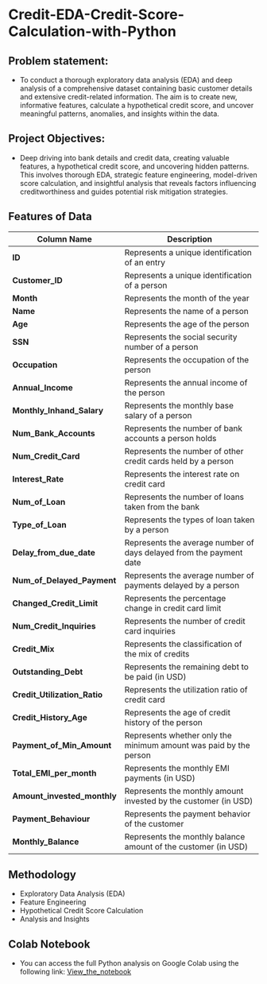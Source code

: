 # Credit-EDA-Credit-Score-Calculation-with-Python

## Problem statement:
- To conduct a thorough exploratory data analysis (EDA) and deep analysis of a comprehensive dataset containing basic customer details and extensive credit-related information. The aim is to create new, informative features, calculate a hypothetical credit score, and uncover meaningful patterns, anomalies, and insights within the data.

## Project Objectives:
- Deep driving into bank details and credit data, creating valuable features, a hypothetical credit score, and uncovering hidden patterns. This involves thorough EDA, strategic feature engineering, model-driven score calculation, and insightful analysis that reveals factors influencing creditworthiness and guides potential risk mitigation strategies.

## Features of Data 



| **Column Name**             | **Description**                                                             |
|-----------------------------|-----------------------------------------------------------------------------|
| **ID**                      | Represents a unique identification of an entry                              |
| **Customer_ID**             | Represents a unique identification of a person                              |
| **Month**                   | Represents the month of the year                                            |
| **Name**                    | Represents the name of a person                                             |
| **Age**                     | Represents the age of the person                                            |
| **SSN**                     | Represents the social security number of a person                           |
| **Occupation**              | Represents the occupation of the person                                     |
| **Annual_Income**           | Represents the annual income of the person                                  |
| **Monthly_Inhand_Salary**    | Represents the monthly base salary of a person                              |
| **Num_Bank_Accounts**       | Represents the number of bank accounts a person holds                       |
| **Num_Credit_Card**         | Represents the number of other credit cards held by a person                |
| **Interest_Rate**           | Represents the interest rate on credit card                                 |
| **Num_of_Loan**             | Represents the number of loans taken from the bank                          |
| **Type_of_Loan**            | Represents the types of loan taken by a person                              |
| **Delay_from_due_date**      | Represents the average number of days delayed from the payment date         |
| **Num_of_Delayed_Payment**   | Represents the average number of payments delayed by a person               |
| **Changed_Credit_Limit**     | Represents the percentage change in credit card limit                       |
| **Num_Credit_Inquiries**     | Represents the number of credit card inquiries                              |
| **Credit_Mix**              | Represents the classification of the mix of credits                         |
| **Outstanding_Debt**        | Represents the remaining debt to be paid (in USD)                           |
| **Credit_Utilization_Ratio** | Represents the utilization ratio of credit card                             |
| **Credit_History_Age**       | Represents the age of credit history of the person                          |
| **Payment_of_Min_Amount**    | Represents whether only the minimum amount was paid by the person           |
| **Total_EMI_per_month**      | Represents the monthly EMI payments (in USD)                               |
| **Amount_invested_monthly**  | Represents the monthly amount invested by the customer (in USD)             |
| **Payment_Behaviour**        | Represents the payment behavior of the customer                             |
| **Monthly_Balance**          | Represents the monthly balance amount of the customer (in USD)              |


## Methodology

- Exploratory Data Analysis (EDA)
- Feature Engineering
- Hypothetical Credit Score Calculation
- Analysis and Insights

## Colab Notebook
- You can access the full Python analysis on Google Colab using the following link: [View_the_notebook](Credit_Analysis.ipynb)


